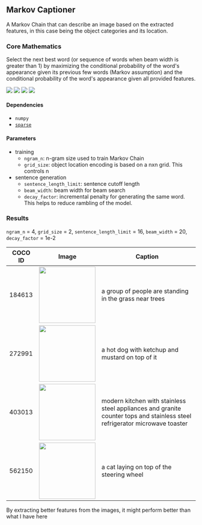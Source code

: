 ## Markov Captioner
A Markov Chain that can describe an image based on the extracted features, in this case being the object categories and its location.

### Core Mathematics
Select the next best word (or sequence of words when beam width is greater than 1) by maximizing the conditional probability of the word's appearance given its previous few words
(Markov assumption) and the conditional probability of the word's appearance given all provided features.

<img src="https://render.githubusercontent.com/render/math?math=\mathbb{P}_f (w_i) = \mathbb{P}(w_i \mid w_{i-1}, w_{i-2}, x_1, x_2, \dots, x_n)">
<img src="https://render.githubusercontent.com/render/math?math=\stackrel{\textit{Bayes' Rule}}{=}\frac{\mathbb{P}( w_{i-1}, w_{i-2}, x_1, x_2, \dots, x_n \mid w_i) \mathbb{P}(w_i)} {\mathbb{P}(w_{i-1}, w_{i-2}, x_1, x_2, \dots, x_n)}">
<img src="https://render.githubusercontent.com/render/math?math==\frac{\mathbb{P}( w_{i-1}, w_{i-2}, x_1, x_2, \dots, x_n \mid w_i) \mathbb{P}(w_i)}   {\mathbb{P}( w_{i-2}, x_1, x_2, \dots, x_n \mid w_{i-1})   \mathbb{P}(w_{i-1})}">
<img src="https://render.githubusercontent.com/render/math?math=\stackrel{\textit{Naive Bayes}}{=}    \frac{\mathbb{P}( w_{i-1}, w_{i-2} \mid w_i)    \mathbb{P}(w_i)    \prod_{j=1}^{m}\mathbb{P}(x_j \mid w_i)    }    {\mathbb{P}(w_{i-2} \mid w_{i-1})    \mathbb{P}(w_{i-1})    \prod_{j=1}^{m}\mathbb{P}(x_j \mid w_{i-1})    }">

#### Dependencies
- `numpy`
- [`sparse`](https://github.com/pydata/sparse)

#### Parameters
- training
  - `ngram_n`: n-gram size used to train Markov Chain
  - `grid_size`: object location encoding is based on a nxn grid. This controls n
- sentence generation
  - `sentence_length_limit`: sentence cutoff length
  - `beam_width`: beam width for beam search
  - `decay_factor`: incremental penalty for generating the same word. This helps to reduce rambling of the model.

### Results
`ngram_n` = 4, `grid_size` = 2, `sentence_length_limit` = 16, `beam_width` = 20, `decay_factor` = 1e-2

|COCO ID|Image|Caption|
|---|---|---|
|184613| <img src="http://farm3.staticflickr.com/2169/2118578392_1193aa04a0_z.jpg" width="150"/>  |a group of people are standing in the grass near trees |
|272991| <img src="http://farm4.staticflickr.com/3259/5778841359_f4097a8f91_z.jpg" width="150"/>  | a hot dog with ketchup and mustard on top of it |
|403013| <img src="http://farm8.staticflickr.com/7369/8717355931_ebe09c411b_z.jpg" width="150"/>  | modern kitchen with stainless steel appliances and granite counter tops and stainless steel refrigerator microwave toaster  |
|562150| <img src="http://farm8.staticflickr.com/7002/6836351539_d19296470f_z.jpg" width="150"/>  | a cat laying on top of the steering wheel|

By extracting better features from the images, it might perform better than what I have here
